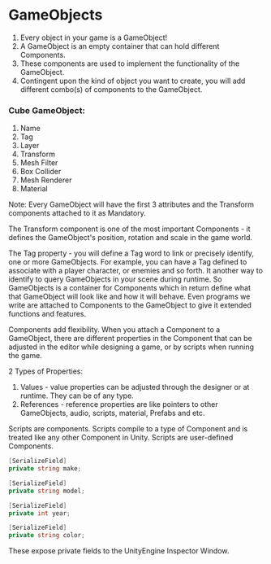 # GameObjects

1. Every object in your game is a GameObject!
2. A GameObject is an empty container that can hold different Components.
3. These components are used to implement the functionality of the GameObject.
4. Contingent upon the kind of object you want to create, you will add different combo(s) of 
   components to the GameObject.

### Cube GameObject:
1. Name
2. Tag
3. Layer
4. Transform
5. Mesh Filter
6. Box Collider
7. Mesh Renderer
8. Material

Note: Every GameObject will have the first 3 attributes and the Transform components attached to it as Mandatory.

The Transform component is one of the most important Components - it defines the GameObject's position, rotation and scale in the game world.

The Tag property - you will define a Tag word to link or precisely identify, one or more GameObjects. For example, you can have a Tag defined to associate with a player character, or enemies and so forth. It another way to identify to query GameObjects in your scene during runtime. So GameObjects is a container for Components which in return define what that GameObject will look like and how it will behave. Even programs we write are attached to Components to the GameObject to give it extended functions and features.

Components add flexibility.
When you attach a Component to a GameObject, there are different properties in the Component that can be adjusted in the editor while designing a game, or by scripts when running the game.

2 Types of Properties:
1. Values - value properties can be adjusted through the designer or at runtime. They can be of any type.
2. References - reference properties are like pointers to other GameObjects, audio, scripts, material, Prefabs and etc.

Scripts are components.
Scripts compile to a type of Component and is treated like any other Component in Unity.
Scripts are user-defined Components.

```csharp
[SerializeField]
private string make;

[SerializeField]
private string model;

[SerializeField]
private int year;

[SerializeField]
private string color;
```

These expose private fields to the UnityEngine Inspector Window.

